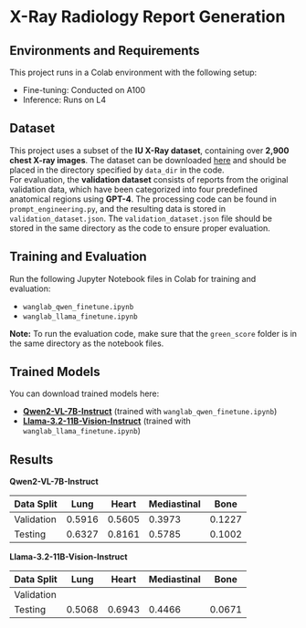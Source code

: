 # X-Ray Radiology Report Generation

## Environments and Requirements
This project runs in a Colab environment with the following setup:
- Fine-tuning: Conducted on A100
- Inference: Runs on L4

## Dataset
This project uses a subset of the **IU X-Ray dataset**, containing over **2,900 chest X-ray images**. The dataset can be downloaded [here](https://drive.google.com/file/d/1cdcsyJtW8G2YYptlujzDAU-fMXOpew5K/view?usp=sharing) and should be placed in the directory specified by `data_dir` in the code.  
For evaluation, the **validation dataset** consists of reports from the original validation data, which have been categorized into four predefined anatomical regions using **GPT-4**. The processing code can be found in `prompt_engineering.py`, and the resulting data is stored in `validation_dataset.json`. The `validation_dataset.json` file should be stored in the same directory as the code to ensure proper evaluation.    

## Training and Evaluation
Run the following Jupyter Notebook files in Colab for training and evaluation:
- `wanglab_qwen_finetune.ipynb`
- `wanglab_llama_finetune.ipynb`

**Note:** To run the evaluation code, make sure that the `green_score` folder is in the same directory as the notebook files.
  
## Trained Models
You can download trained models here:
- [**Qwen2-VL-7B-Instruct**](https://drive.google.com/drive/folders/10KRZ3oui6HCIMNBbQ1fFlWhUWZWe6SKz?usp=drive_link) (trained with `wanglab_qwen_finetune.ipynb`)  
- [**Llama-3.2-11B-Vision-Instruct**](https://drive.google.com/drive/folders/1-ohCCIXlWGTiYuqkSBojqp48VWwQOd7d?usp=drive_link) (trained with `wanglab_llama_finetune.ipynb`)  

## Results
**Qwen2-VL-7B-Instruct**

| Data Split | Lung | Heart | Mediastinal | Bone |
|----------|----------|----------|----------|----------|
| Validation | 0.5916 | 0.5605 | 0.3973 | 0.1227 |
| Testing | 0.6327 | 0.8161 | 0.5785 | 0.1002 |


**Llama-3.2-11B-Vision-Instruct**

| Data Split | Lung | Heart | Mediastinal | Bone |
|----------|----------|----------|----------|----------|
| Validation |  |  |  |  |
| Testing | 0.5068 | 0.6943 | 0.4466 | 0.0671 |
